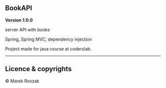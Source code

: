 ## BookAPI

**Version 1.0.0**

server API with books

Spring, Spring MVC, dependency injection

Project made for java course at coderslab.

---

## Licence & copyrights

© Marek Roszak
